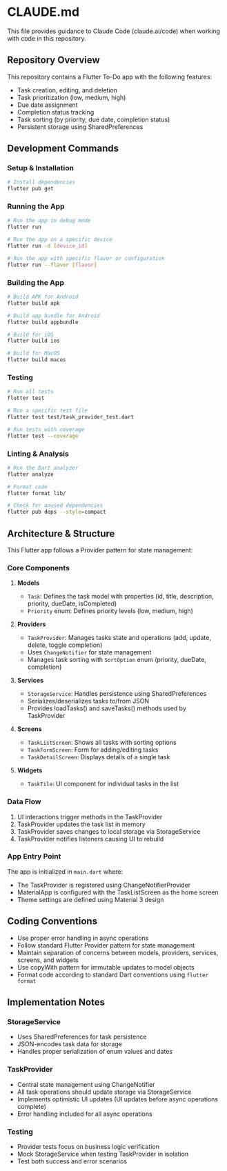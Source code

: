 # CLAUDE.md

This file provides guidance to Claude Code (claude.ai/code) when working with code in this repository.

## Repository Overview

This repository contains a Flutter To-Do app with the following features:
- Task creation, editing, and deletion
- Task prioritization (low, medium, high)
- Due date assignment
- Completion status tracking
- Task sorting (by priority, due date, completion status)
- Persistent storage using SharedPreferences

## Development Commands

### Setup & Installation

```bash
# Install dependencies
flutter pub get
```

### Running the App

```bash
# Run the app in debug mode
flutter run

# Run the app on a specific device
flutter run -d [device_id]

# Run the app with specific flavor or configuration
flutter run --flavor [flavor]
```

### Building the App

```bash
# Build APK for Android
flutter build apk

# Build app bundle for Android
flutter build appbundle

# Build for iOS
flutter build ios

# Build for MacOS
flutter build macos
```

### Testing

```bash
# Run all tests
flutter test

# Run a specific test file
flutter test test/task_provider_test.dart

# Run tests with coverage
flutter test --coverage
```

### Linting & Analysis

```bash
# Run the Dart analyzer
flutter analyze

# Format code
flutter format lib/

# Check for unused dependencies
flutter pub deps --style=compact
```

## Architecture & Structure

This Flutter app follows a Provider pattern for state management:

### Core Components

1. **Models**
   - `Task`: Defines the task model with properties (id, title, description, priority, dueDate, isCompleted)
   - `Priority` enum: Defines priority levels (low, medium, high)

2. **Providers**
   - `TaskProvider`: Manages tasks state and operations (add, update, delete, toggle completion)
   - Uses `ChangeNotifier` for state management
   - Manages task sorting with `SortOption` enum (priority, dueDate, completion)

3. **Services**
   - `StorageService`: Handles persistence using SharedPreferences
   - Serializes/deserializes tasks to/from JSON
   - Provides loadTasks() and saveTasks() methods used by TaskProvider

4. **Screens**
   - `TaskListScreen`: Shows all tasks with sorting options
   - `TaskFormScreen`: Form for adding/editing tasks
   - `TaskDetailScreen`: Displays details of a single task

5. **Widgets**
   - `TaskTile`: UI component for individual tasks in the list

### Data Flow

1. UI interactions trigger methods in the TaskProvider
2. TaskProvider updates the task list in memory
3. TaskProvider saves changes to local storage via StorageService
4. TaskProvider notifies listeners causing UI to rebuild

### App Entry Point

The app is initialized in `main.dart` where:
- The TaskProvider is registered using ChangeNotifierProvider
- MaterialApp is configured with the TaskListScreen as the home screen
- Theme settings are defined using Material 3 design

## Coding Conventions

- Use proper error handling in async operations
- Follow standard Flutter Provider pattern for state management
- Maintain separation of concerns between models, providers, services, screens, and widgets
- Use copyWith pattern for immutable updates to model objects
- Format code according to standard Dart conventions using `flutter format`

## Implementation Notes

### StorageService
- Uses SharedPreferences for task persistence
- JSON-encodes task data for storage
- Handles proper serialization of enum values and dates

### TaskProvider
- Central state management using ChangeNotifier
- All task operations should update storage via StorageService
- Implements optimistic UI updates (UI updates before async operations complete)
- Error handling included for all async operations

### Testing
- Provider tests focus on business logic verification
- Mock StorageService when testing TaskProvider in isolation
- Test both success and error scenarios